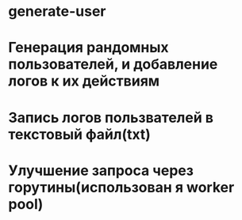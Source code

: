 # generate-user


# Генерация рандомных пользователей, и добавление логов к их действиям
# Запись логов   пользвателей в текстовый файл(txt)
# Улучшение запроса через горутины(использован я worker pool)
